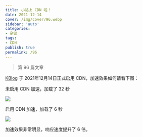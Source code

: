 ```yaml
---
title: 小站上 CDN 啦！
date: 2021-12-14
cover: /img/cover/96.webp
sidebar: 'auto'
categories:
- 杂谈
tags:
- CDN
publish: true
permalink: /96
---
```


> 第 96 篇文章
<!-- more -->

[KBlog](https://blog.zk123.top) 于 2021年12月14日正式启用 CDN，加速效果如何请看下图：

未启用 CDN 加速，加载了 32 秒

![](/img/2021/cdn_origin.jpg)

启用 CDN 加速，加载了 6 秒

![](/img/2021/cdn_speed_up.png)

加速效果非常明显，响应速度提升了 6 倍。



